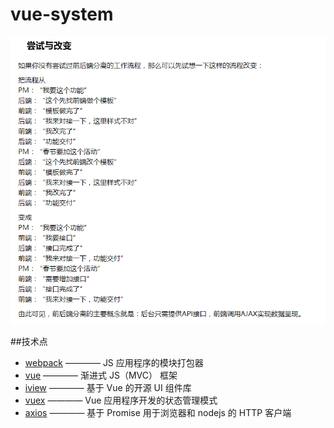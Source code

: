 # vue-system

![为什么要推这套框架](./src/assets/img/why.png)


##技术点
* [webpack](https://doc.webpack-china.org/)  ———— JS 应用程序的模块打包器
* [vue](https://cn.vuejs.org/) ———— 渐进式 JS（MVC） 框架
* [iview](https://www.iviewui.com/) ———— 基于 Vue 的开源 UI 组件库
* [vuex](https://vuex.vuejs.org/zh-cn/intro.html) ———— Vue 应用程序开发的状态管理模式
* [axios](https://www.awesomes.cn/repo/mzabriskie/axios) ———— 基于 Promise 用于浏览器和 nodejs 的 HTTP 客户端

